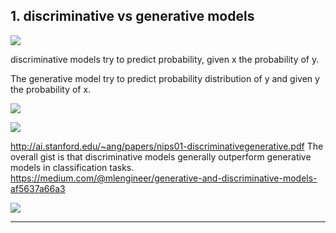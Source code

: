 ## 1. discriminative vs generative models

![](https://ws2.sinaimg.cn/large/006tNc79ly1fzsqf44avmj31ai0digsa.jpg)

discriminative models try to predict probability, given x the probability of y.

The generative model try to predict probability distribution of y and given y the probability of x.

![](https://ws4.sinaimg.cn/large/006tNc79ly1fzsqhvtrivj312q076mzx.jpg)

![](https://ws2.sinaimg.cn/large/006tNc79ly1fzsqiey49ij30ko0sotbb.jpg)

http://ai.stanford.edu/~ang/papers/nips01-discriminativegenerative.pdf The overall gist is that discriminative models generally outperform generative models in classification tasks.
https://medium.com/@mlengineer/generative-and-discriminative-models-af5637a66a3

![](https://ws3.sinaimg.cn/large/006tNc79ly1fzsqoau3r7j3112024aav.jpg)






---
